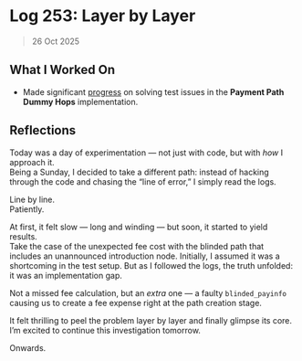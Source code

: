 # Log 253: Layer by Layer

> 26 Oct 2025

## What I Worked On

- Made significant [progress] on solving test issues in the **Payment Path Dummy
  Hops** implementation.

## Reflections

Today was a day of experimentation — not just with code, but with _how_ I
approach it.  
Being a Sunday, I decided to take a different path: instead of hacking through
the code and chasing the “line of error,” I simply read the logs.

Line by line.  
Patiently.

At first, it felt slow — long and winding — but soon, it started to yield
results.  
Take the case of the unexpected fee cost with the blinded path that includes an
unannounced introduction node. Initially, I assumed it was a shortcoming in the
test setup. But as I followed the logs, the truth unfolded: it was an
implementation gap.

Not a missed fee calculation, but an _extra_ one — a faulty `blinded_payinfo`
causing us to create a fee expense right at the path creation stage.

It felt thrilling to peel the problem layer by layer and finally glimpse its
core.  
I’m excited to continue this investigation tomorrow.

Onwards.

[progress]: https://github.com/shaavan/rust-lightning/commits/pay-dummy-19
